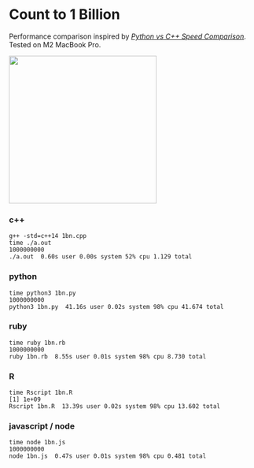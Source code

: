 # Count to 1 Billion

Performance comparison inspired by [*Python vs C++ Speed Comparison*](https://www.youtube.com/watch?v=VioxsWYzoJk). Tested on M2 MacBook Pro.

<img src="https://i.imgur.com/JnFpret.png" width="300px">

### c++

```none
g++ -std=c++14 1bn.cpp
time ./a.out
1000000000
./a.out  0.60s user 0.00s system 52% cpu 1.129 total
```

### python

```none
time python3 1bn.py
1000000000
python3 1bn.py  41.16s user 0.02s system 98% cpu 41.674 total
```

### ruby

```none
time ruby 1bn.rb
1000000000
ruby 1bn.rb  8.55s user 0.01s system 98% cpu 8.730 total
```

### R

```none
time Rscript 1bn.R
[1] 1e+09
Rscript 1bn.R  13.39s user 0.02s system 98% cpu 13.602 total
```


### javascript / node

```none
time node 1bn.js
1000000000
node 1bn.js  0.47s user 0.01s system 98% cpu 0.481 total
```

